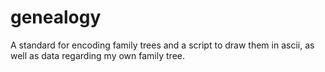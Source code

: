 # genealogy
A standard for encoding family trees and a script to draw them in ascii, as well as data regarding my own family tree.
